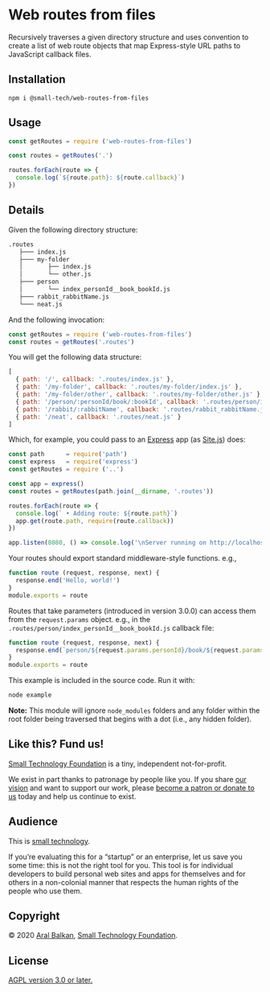 # Web routes from files

Recursively traverses a given directory structure and uses convention to create a list of web route objects that map Express-style URL paths to JavaScript callback files.

## Installation

```shell
npm i @small-tech/web-routes-from-files
```

## Usage

```js
const getRoutes = require ('web-routes-from-files')

const routes = getRoutes('.')

routes.forEach(route => {
  console.log(`${route.path}: ${route.callback}`)
})
```

## Details

Given the following directory structure:

```sh
.routes
   ├─── index.js
   ├─── my-folder
   │       ├── index.js
   │       └── other.js
   ├─── person
   │       └── index_personId__book_bookId.js
   ├─── rabbit_rabbitName.js
   └─── neat.js
```

And the following invocation:

```js
const getRoutes = require ('web-routes-from-files')
const routes = getRoutes('.routes')
```

You will get the following data structure:

```js
[
  { path: '/', callback: '.routes/index.js' },
  { path: '/my-folder', callback: '.routes/my-folder/index.js' },
  { path: '/my-folder/other', callback: '.routes/my-folder/other.js' },
  { path: '/person/:personId/book/:bookId', callback: '.routes/person/index_personId__book_bookId.js' },
  { path: '/rabbit/:rabbitName', callback: '.routes/rabbit_rabbitName.js' },
  { path: '/neat', callback: '.routes/neat.js' }
]
```

Which, for example, you could pass to an [Express](https://expressjs.com/) app (as [Site.js](https://sitejs.org)) does:


```js
const path      = require('path')
const express   = require('express')
const getRoutes = require ('..')

const app = express()
const routes = getRoutes(path.join(__dirname, '.routes'))

routes.forEach(route => {
  console.log(` • Adding route: ${route.path}`)
  app.get(route.path, require(route.callback))
})

app.listen(8080, () => console.log('\nServer running on http://localhost:8080'))
```

Your routes should export standard middleware-style functions. e.g.,

```js
function route (request, response, next) {
  response.end('Hello, world!')
}
module.exports = route
```

Routes that take parameters (introduced in version 3.0.0) can access them from the `request.params` object. e.g., in the `.routes/person/index_personId__book_bookId.js` callback file:

```js
function route (request, response, next) {
  response.end(`person/${request.params.personId}/book/${request.params.bookId}`)
}
module.exports = route
```

This example is included in the source code. Run it with:

```sh
node example
```

__Note:__ This module will ignore `node_modules` folders and any folder within the root folder being traversed that begins with a dot (i.e., any hidden folder).

## Like this? Fund us!

[Small Technology Foundation](https://small-tech.org) is a tiny, independent not-for-profit.

We exist in part thanks to patronage by people like you. If you share [our vision](https://small-tech.org/about/#small-technology) and want to support our work, please [become a patron or donate to us](https://small-tech.org/fund-us) today and help us continue to exist.

## Audience

This is [small technology](https://small-tech.org/about/#small-technology).

If you’re evaluating this for a “startup” or an enterprise, let us save you some time: this is not the right tool for you. This tool is for individual developers to build personal web sites and apps for themselves and for others in a non-colonial manner that respects the human rights of the people who use them.

## Copyright

&copy; 2020 [Aral Balkan](https://ar.al), [Small Technology Foundation](https://small-tech.org).

## License

[AGPL version 3.0 or later.](https://www.gnu.org/licenses/agpl-3.0.en.html)
